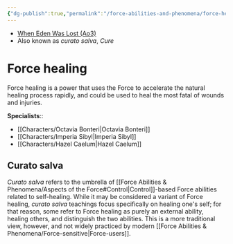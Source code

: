 ```yaml
---
{"dg-publish":true,"permalink":"/force-abilities-and-phenomena/force-healing/","tags":["universal","control","alter","forcepower"],"noteIcon":"saber1"}
---
```


- [When Eden Was Lost (Ao3)](https://archiveofourown.org/works/19334440/chapters/45992584)
- Also known as *curato salva*, *Cure*
# Force healing
Force healing is a power that uses the Force to accelerate the natural healing process rapidly, and could be used to heal the most fatal of wounds and injuries.

**Specialists**::
* [[Characters/Octavia Bonteri\|Octavia Bonteri]]
* [[Characters/Imperia Sibyl\|Imperia Sibyl]]
* [[Characters/Hazel Caelum\|Hazel Caelum]]
## Curato salva
*Curato salva* refers to the umbrella of [[Force Abilities & Phenomena/Aspects of the Force#Control\|Control]]-based Force abilities related to self-healing. While it may be considered a variant of Force healing, *curato salva* teachings focus specifically on healing one's self; for that reason, some refer to Force healing as purely an external ability, healing others, and distinguish the two abilities. This is a more traditional view, however, and not widely practiced by modern [[Force Abilities & Phenomena/Force-sensitive\|Force-users]]. 